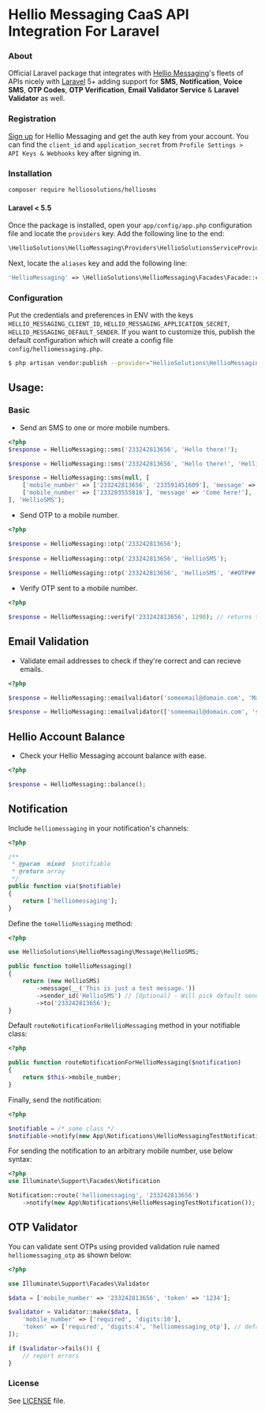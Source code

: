 # Hellio Messaging CaaS API Integration For Laravel

### About
Official Laravel package that integrates with [Hellio Messaging](https://helliomessaging.com)'s fleets of APIs nicely with [Laravel](https://laravel.com/) 5+ adding support for **SMS**, **Notification**, **Voice SMS**, **OTP Codes**, **OTP Verification**, **Email Validator Service** &  **Laravel Validator** as well.

### Registration
[Sign up](https://app.helliomessaging.com/try-hellio) for Hellio Messaging and get the auth key from your account. You can find the `client_id` and `application_secret` from `Profile Settings > API Keys & Webhooks` key after signing in.

### Installation
```bash
composer require helliosolutions/helliosms
```

#### Laravel < 5.5
Once the package is installed, open your `app/config/app.php` configuration file and locate the `providers` key. Add the following line to the end:

```php
\HellioSolutions\HellioMessaging\Providers\HellioSolutionsServiceProvider::class
```

Next, locate the `aliases` key and add the following line:

```php
'HellioMessaging' => \HellioSolutions\HellioMessaging\Facades\Facade::class,
```

### Configuration
Put the credentials and preferences in ENV with the keys `HELLIO_MESSAGING_CLIENT_ID`, `HELLIO_MESSAGING_APPLICATION_SECRET`, `HELLIO_MESSAGING_DEFAULT_SENDER`. If you want to customize this, publish the default configuration which will create a config file `config/helliomessaging.php`.

```bash
$ php artisan vendor:publish --provider="HellioSolutions\HellioMessaging\HellioSolutionsServiceProvider" --tag=config
```

## Usage:

### Basic
- Send an SMS to one or more mobile numbers.

```php
<?php
$response = HellioMessaging::sms('233242813656', 'Hello there!');

$response = HellioMessaging::sms('233242813656', 'Hello there!', 'HellioSMS');

$response = HellioMessaging::sms(null, [
    ['mobile_number' => ['233242813656', '233591451609'], 'message' => 'Hello there!'],
    ['mobile_number' => ['233203555816'], 'message' => 'Come here!'],
], 'HellioSMS');
```

- Send OTP to a mobile number.
```php
<?php

$response = HellioMessaging::otp('233242813656');
   
$response = HellioMessaging::otp('233242813656', 'HellioSMS');
   
$response = HellioMessaging::otp('233242813656', 'HellioSMS', '##OTP## is your OTP, Please dont share it with anyone.');
```

- Verify OTP sent to a mobile number.
```php
<?php

$response = HellioMessaging::verify('233242813656', 1290); // returns true or false
```
## Email Validation
- Validate email addresses to check if they're correct and can recieve emails.
```php
<?php

$response = HellioMessaging::emailvalidator('someemail@domain.com', 'Marketing leads'); 

$response = HellioMessaging::emailvalidator(['someemail@domain.com', 'support@domain.com'], 'Marketing leads'); // Validate multiple emails at once
```

## Hellio Account Balance
- Check your Hellio Messaging account balance with ease.
```php
<?php

$response = HellioMessaging::balance();
```


## Notification
Include `helliomessaging` in your notification's channels:
```php
<?php

/**
 * @param  mixed  $notifiable
 * @return array
 */
public function via($notifiable)
{
    return ['helliomessaging'];
}
```

Define the `toHellioMessaging` method:

```php
<?php

use HellioSolutions\HellioMessaging\Message\HellioSMS;

public function toHellioMessaging()
{
    return (new HellioSMS)
        ->message(__('This is just a test message.'))
	    ->sender_id('HellioSMS') // [Optional] - Will pick default sender ID from HELLIO_MESSAGING_DEFAULT_SENDER or if not set, will use the application name.
        ->to('233242813656');
}
```

Default `routeNotificationForHellioMessaging` method in your notifiable class:
```php
<?php

public function routeNotificationForHellioMessaging($notification)
{
    return $this->mobile_number;
}
```

Finally, send the notification:
```php
<?php

$notifiable = /* some class */
$notifiable->notify(new App\Notifications\HellioMessagingTestNotification());
```

For sending the notification to an arbitrary mobile number, use below syntax:
```php
<?php
use Illuminate\Support\Facades\Notification

Notification::route('helliomessaging', '233242813656')
    ->notify(new App\Notifications\HellioMessagingTestNotification());
```

## OTP Validator
You can validate sent OTPs using provided validation rule named `helliomessaging_otp` as shown below:
```php
<?php

use Illuminate\Support\Facades\Validator

$data = ['mobile_number' => '233242813656', 'token' => '1234'];

$validator = Validator::make($data, [
    'mobile_number' => ['required', 'digits:10'],
    'token' => ['required', 'digits:4', 'helliomessaging_otp'], // default key for source number is 'mobile_number', you can customize this using 'helliomessaging_otp:key_name'
]);

if ($validator->fails()) {
    // report errors
}
```

### License

See [LICENSE](LICENSE) file.
